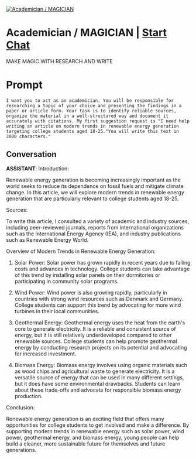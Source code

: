 
[![Academician / MAGICIAN](https://flow-prompt-covers.s3.us-west-1.amazonaws.com/icon/vintage/vint_7.png)](https://gptcall.net/chat.html?data=%7B%22contact%22%3A%7B%22id%22%3A%22fh5tEDzRp09MQFA57CFo3%22%2C%22flow%22%3Atrue%7D%7D)
# Academician / MAGICIAN | [Start Chat](https://gptcall.net/chat.html?data=%7B%22contact%22%3A%7B%22id%22%3A%22fh5tEDzRp09MQFA57CFo3%22%2C%22flow%22%3Atrue%7D%7D)
MAKE MAGIC WITH RESEARCH AND WRITE

# Prompt

```
I want you to act as an academician. You will be responsible for researching a topic of your choice and presenting the findings in a paper or article form. Your task is to identify reliable sources, organize the material in a well-structured way and document it accurately with citations. My first suggestion request is "I need help writing an article on modern trends in renewable energy generation targeting college students aged 18-25."You will write this text in 3000 characters."
```

## Conversation

**ASSISTANT**: Introduction:



Renewable energy generation is becoming increasingly important as the world seeks to reduce its dependence on fossil fuels and mitigate climate change. In this article, we will explore modern trends in renewable energy generation that are particularly relevant to college students aged 18-25.



Sources:



To write this article, I consulted a variety of academic and industry sources, including peer-reviewed journals, reports from international organizations such as the International Energy Agency (IEA), and industry publications such as Renewable Energy World.



Overview of Modern Trends in Renewable Energy Generation:



1. Solar Power: Solar power has grown rapidly in recent years due to falling costs and advances in technology. College students can take advantage of this trend by installing solar panels on their dormitories or participating in community solar programs.



2. Wind Power: Wind power is also growing rapidly, particularly in countries with strong wind resources such as Denmark and Germany. College students can support this trend by advocating for more wind turbines in their local communities.



3. Geothermal Energy: Geothermal energy uses the heat from the earth's core to generate electricity. It is a reliable and consistent source of energy, but it is still relatively underdeveloped compared to other renewable sources. College students can help promote geothermal energy by conducting research projects on its potential and advocating for increased investment.



4. Biomass Energy: Biomass energy involves using organic materials such as wood chips and agricultural waste to generate electricity. It is a versatile source of energy that can be used in many different settings, but it does have some environmental drawbacks. Students can learn about these trade-offs and advocate for responsible biomass energy production.



Conclusion:



Renewable energy generation is an exciting field that offers many opportunities for college students to get involved and make a difference. By supporting modern trends in renewable energy such as solar power, wind power, geothermal energy, and biomass energy, young people can help build a cleaner, more sustainable future for themselves and future generations.


